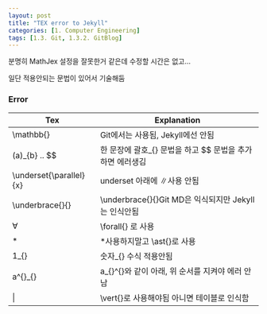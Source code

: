 ```yaml
---
layout: post
title: "TEX error to Jekyll"
categories: [1. Computer Engineering]
tags: [1.3. Git, 1.3.2. GitBlog]
---
```


분명히 MathJex 설정을 잘못한거 같은데 수정할 시간은 없고...

일단 적용안되는 문법이 있어서 기술해둠

### Error

|Tex|Explanation|
|---|-----------|
|\mathbb{}|Git에서는 사용됨, Jekyll에선 안됨|
|(a)_{b} .. $$|한 문장에 괄호_{} 문법을 하고 $$ 문법을 추가하면 에러생김|
|\underset{\parallel}{x}|underset 아래에 $\parallel$사용 안됨|
|\underbrace{}{}|\underbrace{}{}Git MD은 익식되지만 Jekyll는 인식안됨|
|∀|\forall{} 로 사용|
|*|\*사용하지말고 \ast{}로 사용|
|1_{}|숫자_{} 수식 적용안됨|
|a^{}_{}|a_{}^{}와 같이 아래, 위 순서를 지켜야 에러 안남|
|$\vert{}$|\vert{}로 사용해야됨 아니면 테이블로 인식함|